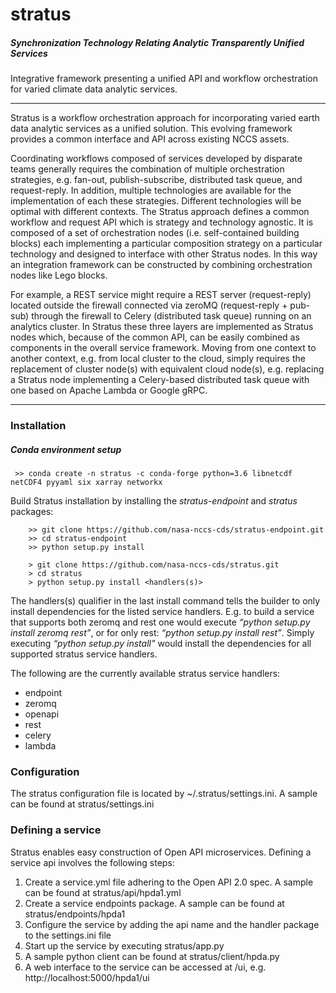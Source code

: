 # stratus
##### *Synchronization Technology Relating Analytic Transparently Unified Services*

  Integrative framework presenting a unified API and workflow orchestration for varied climate data analytic services.

___

Stratus is a workflow orchestration approach for incorporating varied earth data analytic services as a unified solution.  This evolving framework provides a common interface and API across existing NCCS assets. 

Coordinating workflows composed of services developed by disparate teams generally requires the combination of multiple orchestration strategies, e.g. fan-out, publish-subscribe, distributed task queue, and request-reply.  In addition, multiple technologies are available for the implementation of each these strategies.   Different technologies will be optimal with different contexts.   The Stratus approach defines a common workflow and request API which is strategy and technology agnostic.  It is composed of a set of orchestration nodes (i.e. self-contained building blocks) each implementing a particular composition strategy on a particular technology and designed to interface with other Stratus nodes.   In this way an integration framework can be constructed by combining orchestration nodes like Lego blocks.  

For example, a REST service might require a REST server (request-reply) located outside the firewall connected via zeroMQ (request-reply + pub-sub) through the firewall to Celery (distributed task queue) running on an analytics cluster.   In Stratus these three layers are implemented as Stratus nodes which, because of the common API,  can be easily combined as components in the overall service framework.    Moving from one context to another context, e.g. from local cluster to the cloud, simply requires the replacement of cluster node(s) with equivalent cloud node(s), e.g. replacing a Stratus node implementing a Celery-based distributed task queue with one based on Apache Lambda or Google gRPC. 

___

### Installation

##### Conda environment setup

```
 >> conda create -n stratus -c conda-forge python=3.6 libnetcdf netCDF4 pyyaml six xarray networkx
 ```

Build Stratus installation by installing the *stratus-endpoint* and *stratus* packages:
```
    >> git clone https://github.com/nasa-nccs-cds/stratus-endpoint.git
    >> cd stratus-endpoint
    >> python setup.py install

    > git clone https://github.com/nasa-nccs-cds/stratus.git
    > cd stratus
    > python setup.py install <handlers(s)>
```
The handlers(s) qualifier in the last install command tells the builder to only install dependencies for the listed service handlers.  E.g. to build a service that supports both zeromq and rest one would execute *“python setup.py install zeromq rest”*, or for only rest: *“python setup.py install rest”*.  Simply executing *“python setup.py install”* would install the dependencies for all supported stratus service handlers.

The following are the currently available stratus service handlers: 
* endpoint
* zeromq
* openapi
* rest
* celery
* lambda


     
### Configuration
The stratus configuration file is located by ~/.stratus/settings.ini.  A sample can be found at stratus/settings.ini

### Defining a service

Stratus enables easy construction of Open API microservices.  Defining a service api involves the following steps:
    
1. Create a service.yml file adhering to the Open API 2.0 spec.  A sample can be found at stratus/api/hpda1.yml
2. Create a service endpoints package.  A sample can be found at stratus/endpoints/hpda1
3. Configure the service by adding the api name and the handler package to the settings.ini file
4. Start up the service by executing stratus/app.py
5. A sample python client can be found at stratus/client/hpda.py
6. A web interface to the service can be accessed at <servicePath>/ui, e.g. http://localhost:5000/hpda1/ui
